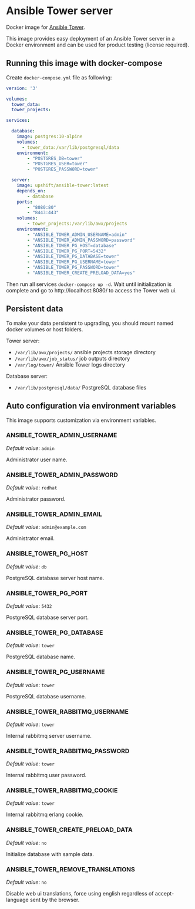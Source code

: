 # Ansible Tower server

Docker image for [Ansible Tower](https://www.ansible.com/products/tower).

This image provides easy deployment of an Ansible Tower server in a Docker environment and can be used for product testing (license required).

## Running this image with docker-compose

Create `docker-compose.yml` file as following:

```yml
version: '3'

volumes:
  tower_data:
  tower_projects:

services:

  database:
    image: postgres:10-alpine
    volumes:
      - tower_data:/var/lib/postgresql/data
    environment:
        - "POSTGRES_DB=tower"
        - "POSTGRES_USER=tower"
        - "POSTGRES_PASSWORD=tower"

  server:
    image: upshift/ansible-tower:latest
    depends_on:
        - database
    ports:
        - "8080:80"
        - "8443:443"
    volumes:
        - tower_projects:/var/lib/awx/projects
    environment:
        - "ANSIBLE_TOWER_ADMIN_USERNAME=admin"
        - "ANSIBLE_TOWER_ADMIN_PASSWORD=password"
        - "ANSIBLE_TOWER_PG_HOST=database"
        - "ANSIBLE_TOWER_PG_PORT=5432"
        - "ANSIBLE_TOWER_PG_DATABASE=tower"
        - "ANSIBLE_TOWER_PG_USERNAME=tower"
        - "ANSIBLE_TOWER_PG_PASSWORD=tower"
        - "ANSIBLE_TOWER_CREATE_PRELOAD_DATA=yes"
```

Then run all services `docker-compose up -d`. Wait until initialization is complete and go to http://localhost:8080/ to access the Tower web ui.

## Persistent data

To make your data persistent to upgrading, you should mount named docker volumes or host folders.

Tower server:
- `/var/lib/awx/projects/` ansible projects storage directory
- `/var/lib/awx/job_status/` job outputs directory
- `/var/log/tower/` Ansible Tower logs directory

Database server:
- `/var/lib/postgresql/data/` PostgreSQL database files

## Auto configuration via environment variables

This image supports customization via environment variables.

### ANSIBLE_TOWER_ADMIN_USERNAME

*Default value*: `admin`

Administrator user name.

### ANSIBLE_TOWER_ADMIN_PASSWORD

*Default value*: `redhat`

Administrator password.

### ANSIBLE_TOWER_ADMIN_EMAIL

*Default value*: `admin@example.com`

Administrator email.

### ANSIBLE_TOWER_PG_HOST

*Default value*: `db`

PostgreSQL database server host name.

### ANSIBLE_TOWER_PG_PORT

*Default value*: `5432`

PostgreSQL database server port.

### ANSIBLE_TOWER_PG_DATABASE

*Default value*: `tower`

PostgreSQL database name.

### ANSIBLE_TOWER_PG_USERNAME

*Default value*: `tower`

PostgreSQL database username.

### ANSIBLE_TOWER_RABBITMQ_USERNAME

*Default value*: `tower`

Internal rabbitmq server username.

### ANSIBLE_TOWER_RABBITMQ_PASSWORD

*Default value*: `tower`

Internal rabbitmq user password.

### ANSIBLE_TOWER_RABBITMQ_COOKIE

*Default value*: `tower`

Internal rabbitmq erlang cookie.

### ANSIBLE_TOWER_CREATE_PRELOAD_DATA

*Default value*: `no`

Initialize database with sample data.

### ANSIBLE_TOWER_REMOVE_TRANSLATIONS

*Default value*: `no`

Disable web ui translations, force using english regardless of accept-language sent by the browser.
